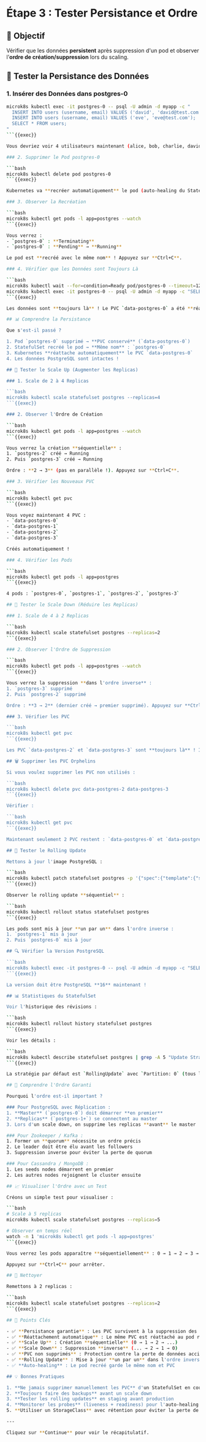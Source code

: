 # Étape 3 : Tester Persistance et Ordre

## 📝 Objectif

Vérifier que les données **persistent** après suppression d'un pod et observer l'**ordre de création/suppression** lors du scaling.

## 💾 Tester la Persistance des Données

### 1. Insérer des Données dans postgres-0

```bash
microk8s kubectl exec -it postgres-0 -- psql -U admin -d myapp -c "
  INSERT INTO users (username, email) VALUES ('david', 'david@test.com');
  INSERT INTO users (username, email) VALUES ('eve', 'eve@test.com');
  SELECT * FROM users;
"
```{{exec}}

Vous devriez voir 4 utilisateurs maintenant (alice, bob, charlie, david, eve).

### 2. Supprimer le Pod postgres-0

```bash
microk8s kubectl delete pod postgres-0
```{{exec}}

Kubernetes va **recréer automatiquement** le pod (auto-healing du StatefulSet).

### 3. Observer la Recréation

```bash
microk8s kubectl get pods -l app=postgres --watch
```{{exec}}

Vous verrez :
- `postgres-0` : **Terminating**
- `postgres-0` : **Pending** → **Running**

Le pod est **recréé avec le même nom** ! Appuyez sur **Ctrl+C**.

### 4. Vérifier que les Données sont Toujours Là

```bash
microk8s kubectl wait --for=condition=Ready pod/postgres-0 --timeout=120s
microk8s kubectl exec -it postgres-0 -- psql -U admin -d myapp -c "SELECT * FROM users;"
```{{exec}}

Les données sont **toujours là** ! Le PVC `data-postgres-0` a été **réattaché** au nouveau pod.

## 📊 Comprendre la Persistance

Que s'est-il passé ?

1. Pod `postgres-0` supprimé → **PVC conservé** (`data-postgres-0`)
2. StatefulSet recréé le pod → **Même nom** : `postgres-0`
3. Kubernetes **réattache automatiquement** le PVC `data-postgres-0`
4. Les données PostgreSQL sont intactes !

## 🔼 Tester le Scale Up (Augmenter les Replicas)

### 1. Scale de 2 à 4 Replicas

```bash
microk8s kubectl scale statefulset postgres --replicas=4
```{{exec}}

### 2. Observer l'Ordre de Création

```bash
microk8s kubectl get pods -l app=postgres --watch
```{{exec}}

Vous verrez la création **séquentielle** :
1. `postgres-2` créé → Running
2. Puis `postgres-3` créé → Running

Ordre : **2 → 3** (pas en parallèle !). Appuyez sur **Ctrl+C**.

### 3. Vérifier les Nouveaux PVC

```bash
microk8s kubectl get pvc
```{{exec}}

Vous voyez maintenant 4 PVC :
- `data-postgres-0`
- `data-postgres-1`
- `data-postgres-2`
- `data-postgres-3`

Créés automatiquement !

### 4. Vérifier les Pods

```bash
microk8s kubectl get pods -l app=postgres
```{{exec}}

4 pods : `postgres-0`, `postgres-1`, `postgres-2`, `postgres-3`

## 🔽 Tester le Scale Down (Réduire les Replicas)

### 1. Scale de 4 à 2 Replicas

```bash
microk8s kubectl scale statefulset postgres --replicas=2
```{{exec}}

### 2. Observer l'Ordre de Suppression

```bash
microk8s kubectl get pods -l app=postgres --watch
```{{exec}}

Vous verrez la suppression **dans l'ordre inverse** :
1. `postgres-3` supprimé
2. Puis `postgres-2` supprimé

Ordre : **3 → 2** (dernier créé → premier supprimé). Appuyez sur **Ctrl+C**.

### 3. Vérifier les PVC

```bash
microk8s kubectl get pvc
```{{exec}}

Les PVC `data-postgres-2` et `data-postgres-3` sont **toujours là** ! Ils ne sont **pas supprimés** automatiquement (protection des données).

## 🗑️ Supprimer les PVC Orphelins

Si vous voulez supprimer les PVC non utilisés :

```bash
microk8s kubectl delete pvc data-postgres-2 data-postgres-3
```{{exec}}

Vérifier :

```bash
microk8s kubectl get pvc
```{{exec}}

Maintenant seulement 2 PVC restent : `data-postgres-0` et `data-postgres-1`.

## 🔄 Tester le Rolling Update

Mettons à jour l'image PostgreSQL :

```bash
microk8s kubectl patch statefulset postgres -p '{"spec":{"template":{"spec":{"containers":[{"name":"postgres","image":"postgres:16-alpine"}]}}}}'
```{{exec}}

Observer le rolling update **séquentiel** :

```bash
microk8s kubectl rollout status statefulset postgres
```{{exec}}

Les pods sont mis à jour **un par un** dans l'ordre inverse :
1. `postgres-1` mis à jour
2. Puis `postgres-0` mis à jour

## 🔍 Vérifier la Version PostgreSQL

```bash
microk8s kubectl exec -it postgres-0 -- psql -U admin -d myapp -c "SELECT version();"
```{{exec}}

La version doit être PostgreSQL **16** maintenant !

## 📊 Statistiques du StatefulSet

Voir l'historique des révisions :

```bash
microk8s kubectl rollout history statefulset postgres
```{{exec}}

Voir les détails :

```bash
microk8s kubectl describe statefulset postgres | grep -A 5 "Update Strategy"
```{{exec}}

La stratégie par défaut est `RollingUpdate` avec `Partition: 0` (tous les pods sont mis à jour).

## 🎯 Comprendre l'Ordre Garanti

Pourquoi l'ordre est-il important ?

### Pour PostgreSQL avec Réplication :
1. **Master** (`postgres-0`) doit démarrer **en premier**
2. **Replicas** (`postgres-1+`) se connectent au master
3. Lors d'un scale down, on supprime les replicas **avant** le master

### Pour Zookeeper / Kafka :
1. Former un **quorum** nécessite un ordre précis
2. Le leader doit être élu avant les followers
3. Suppression inverse pour éviter la perte de quorum

### Pour Cassandra / MongoDB :
1. Les seeds nodes démarrent en premier
2. Les autres nodes rejoignent le cluster ensuite

## 📈 Visualiser l'Ordre avec un Test

Créons un simple test pour visualiser :

```bash
# Scale à 5 replicas
microk8s kubectl scale statefulset postgres --replicas=5

# Observer en temps réel
watch -n 1 'microk8s kubectl get pods -l app=postgres'
```{{exec}}

Vous verrez les pods apparaître **séquentiellement** : 0 → 1 → 2 → 3 → 4

Appuyez sur **Ctrl+C** pour arrêter.

## 🧹 Nettoyer

Remettons à 2 replicas :

```bash
microk8s kubectl scale statefulset postgres --replicas=2
```{{exec}}

## 🎯 Points Clés

- ✅ **Persistance garantie** : Les PVC survivent à la suppression des pods
- ✅ **Réattachement automatique** : Le même PVC est réattaché au pod recréé
- ✅ **Scale Up** : Création **séquentielle** (0 → 1 → 2 → ...)
- ✅ **Scale Down** : Suppression **inverse** (... → 2 → 1 → 0)
- ✅ **PVC non supprimés** : Protection contre la perte de données accidentelle
- ✅ **Rolling Update** : Mise à jour **un par un** dans l'ordre inverse
- ✅ **Auto-healing** : Le pod recréé garde le même nom et PVC

## 💡 Bonnes Pratiques

1. **Ne jamais supprimer manuellement les PVC** d'un StatefulSet en cours d'exécution
2. **Toujours faire des backups** avant un scale down
3. **Tester les rolling updates** en staging avant production
4. **Monitorer les probes** (liveness + readiness) pour l'auto-healing
5. **Utiliser un StorageClass** avec rétention pour éviter la perte de données

---

Cliquez sur **Continue** pour voir le récapitulatif.
